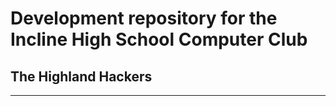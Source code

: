 # Development repository for the Incline High School Computer Club
## The Highland Hackers
-----------------------
